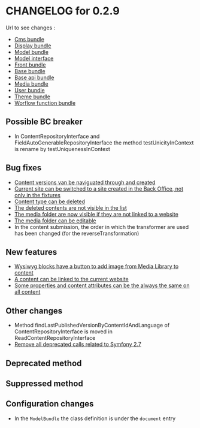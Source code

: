 # CHANGELOG for 0.2.9

Url to see changes : 

 - [Cms bundle](https://github.com/open-orchestra/open-orchestra-cms-bundle/compare/v0.2.8...v0.2.9)
 - [Display bundle](https://github.com/open-orchestra/open-orchestra-display-bundle/compare/v0.2.8...v0.2.9)
 - [Model bundle](https://github.com/open-orchestra/open-orchestra-model-bundle/compare/v0.2.8...v0.2.9)
 - [Model interface](https://github.com/open-orchestra/open-orchestra-model-interface/compare/v0.2.8...v0.2.9)
 - [Front bundle](https://github.com/open-orchestra/open-orchestra-front-bundle/compare/v0.2.8...v0.2.9)
 - [Base bundle](https://github.com/open-orchestra/open-orchestra-base-bundle/compare/v0.2.8...v0.2.9)
 - [Base api bundle](https://github.com/open-orchestra/open-orchestra-base-api-bundle/compare/v0.2.8...v0.2.9)
 - [Media bundle](https://github.com/open-orchestra/open-orchestra-media-bundle/compare/v0.2.8...v0.2.9)
 - [User bundle](https://github.com/open-orchestra/open-orchestra-user-bundle/compare/v0.2.8...v0.2.9)
 - [Theme bundle](https://github.com/open-orchestra/open-orchestra-theme-bundle/compare/v0.2.8...v0.2.9)
 - [Worflow function bundle](https://github.com/open-orchestra/open-orchestra-worflow-function-bundle/compare/v0.2.8...v0.2.9)

## Possible BC breaker
 - In ContentRepositoryInterface and FieldAutoGenerableRepositoryInterface the method testUnicityInContext is rename by testUniquenessInContext

## Bug fixes

 - [Content versions van be naviguated through and created](https://trello.com/c/SxiViJWk/1009-2-bug-etq-ubo-je-peux-changer-de-version)
 - [Current site can be switched to a site created in the Back Office, not only in the fixtures](https://trello.com/c/XIfOxq4G/1040-hot-issue-le-site-switcher-du-bo-ne-fonctionne-pas-pour-les-sites-dont-l-id-est-de-type-string-en-gros-des-qu-on-cree-un-site-da)
 - [Content type can be deleted](https://trello.com/c/Vgw5oPlC/1028-1-etq-ubo-je-peux-supprimer-un-content-type)
 - [The deleted contents are not visible in the list](https://trello.com/c/ioIi4KI3/1029-0-5-bo-lorsque-je-supprime-un-content-il-n-apparait-plus-dans-la-liste)
 - [The media folder are now visible if they are not linked to a website](https://trello.com/c/GnnBizGK/1042-0-5-bug-etq-ubo-le-site-d-appartenance-d-un-folder-est-optionnel-y-compris-dans-la-modale-pas-de-site-tous-les-sites)
 - [The media folder can be editable](https://trello.com/c/CgOw48np/1041-1-bug-etq-ubo-je-peux-modifier-un-folder-de-mediatheque-et-sauvegarder)
 - In the content submission, the order in which the transformer are used has been changed (for the reverseTransformation)

## New features
 - [Wysiwyg blocks have a button to add image from Media Library to content](https://trello.com/c/vXStLA3i/638-3-etq-ubo-je-peux-inserer-un-media-de-la-mediatheque-dans-le-wysiwyg-tinymce-et-il-s-affiche-correctement-en-front)
 - [A content can be linked to the current website](https://trello.com/c/A1QrgMlg/957-5-etq-ubo-le-contenu-au-sens-type-de-contenu-que-je-cree-doit-etre-lie-a-un-et-un-seul-site)
 - [Some properties and content attributes can be the always the same on all content](https://trello.com/c/A1QrgMlg/957-5-etq-ubo-le-contenu-au-sens-type-de-contenu-que-je-cree-doit-etre-lie-a-un-et-un-seul-site)

## Other changes
 - Method findLastPublishedVersionByContentIdAndLanguage of ContentRepositoryInterface is moved in ReadContentRepositoryInterface
 - [Remove all deprecated calls related to Symfony 2.7](https://trello.com/c/Lk2pITZd/1008-suite-au-passage-de-symfony-en-2-7-plusieurs-methodes-utilisees-dans-orchestra-sont-tagguees-deprecated)

## Deprecated method

## Suppressed method

## Configuration changes

 - In the `ModelBundle` the class definition is under the `document` entry

